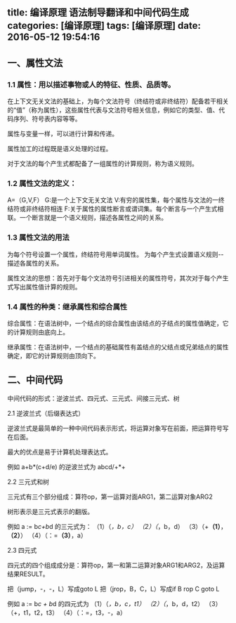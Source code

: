 title: 编译原理 语法制导翻译和中间代码生成
categories: [编译原理]
tags: [编译原理]
date: 2016-05-12 19:54:16
---

## 一、属性文法

### 1.1 属性：用以描述事物或人的特征、性质、品质等。

在上下文无关文法的基础上，为每个文法符号（终结符或非终结符）配备若干相关的“值”（称为属性），这些属性代表与文法符号相关信息，例如它的类型、值、代码序列、符号表内容等等。

属性与变量一样，可以进行计算和传递。

属性加工的过程既是语义处理的过程。

对于文法的每个产生式都配备了一组属性的计算规则，称为语义规则。

<!--more-->

### 1.2 属性文法的定义：
A=（G,V,F）
G:是一个上下文无关文法
V:有穷的属性集，每个属性与文法的一终结符或非终结符相连
F:关于属性的属性断言或谓词集。每个断言与一个产生式相联。一个断言就是一个语义规则，描述各属性之间的关系。

### 1.3 属性文法的用法

为每个符号设置一个属性，终结符号用单词属性。
为每个产生式设置语义规则--描述各属性的关系。

属性文法的思想：首先对于每个文法符号引进相关的属性符号，其次对于每个产生式写出属性值计算的规则。

### 1.4 属性的种类：继承属性和综合属性

综合属性：在语法树中，一个结点的综合属性由该结点的子结点的属性值确定，它的计算规则由底向上。

继承属性：在语法树中，一个结点的基础属性有盖结点的父结点或兄弟结点的属性确定，即它的计算规则由顶向下。

## 二、中间代码

中间代码的形式：逆波兰式、四元式、三元式、间接三元式、树

2.1 逆波兰式（后缀表达式）

逆波兰式是最简单的一种中间代码表示形式，将运算对象写在前面，把运算符号写在后面。

最大的优点是易于计算机处理表达式。

例如 a+b*(c+d/e) 的逆波兰式为 abcd/+*+

2.2 三元式和树

三元式有三个部分组成：算符op，第一运算对面ARG1，第二运算对象ARG2

树形表示是三元式表示的翻版。

例如 a := b*c+b*d 的三元式为：
（1）（*，b，c）
（2）（*，b，d）
（3）（+**（1）**，**（2）**）
（4）（：=**（3）**，a）

2.3 四元式

四元式的四个组成成分是：算符op，第一和第二运算对象ARG1和ARG2，及运算结果RESULT。

把（jump，-，-，L）写成goto L
把（jrop，B，C，L）写成if B rop C goto L

例如 a := b*c + b*d 的四元式为
（1）（*，b，c，t1）
（2）（*，b，d，t2）
（3）（+，t1，t2，t3）
（4）（：=，t3，-，a）




